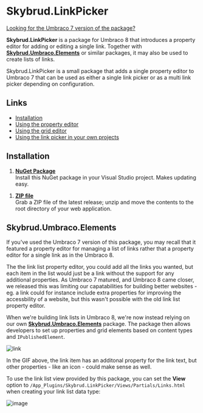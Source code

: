 Skybrud.LinkPicker
==================

[Looking for the Umbraco 7 version of the package?](https://github.com/skybrud/Skybrud.LinkPicker/tree/dev-v7)

**Skybrud.LinkPicker** is a package for Umbraco 8 that introduces a property editor for adding or editing a single link. Together with [**Skybrud.Umbraco.Elements**](https://github.com/skybrud/Skybrud.Umbraco.Elements) or similar packages, it may also be used to create lists of links.











Skybrud.LinkPicker is a small package that adds a single property editor to Umbraco 7 that can be used as either a single link picker or as a multi link picker depending on configuration.

<!--Besides working like most other link pickers, it can also be configured to show a detailed list of the selected links (eg. as the table in the screenshot below).

![Screenshot of Skybrud.LinkPicker](https://cloud.githubusercontent.com/assets/3634580/9728573/2ab5caf0-5609-11e5-87e8-d7585378107e.png)-->

## Links

- <a href="#installation">Installation</a>
- <a href="#using-the-property-editor">Using the property editor</a>
- <a href="#using-the-grid-editor">Using the grid editor</a>
- <a href="#using-the-link-picker-in-your-own-projects">Using the link picker in your own projects</a>

## Installation

1. [**NuGet Package**][NuGetPackage]  
Install this NuGet package in your Visual Studio project. Makes updating easy.

<!--1. [**Umbraco package**][UmbracoPackage]  
Install the package through the Umbraco backoffice.-->

1. [**ZIP file**][GitHubRelease]  
Grab a ZIP file of the latest release; unzip and move the contents to the root directory of your web application.

[NuGetPackage]: https://www.nuget.org/packages/Skybrud.LinkPicker
[UmbracoPackage]: https://our.umbraco.org/projects/backoffice-extensions/skybrudlinkpicker/
[GitHubRelease]: https://github.com/skybrud/Skybrud.LinkPicker/releases

## Skybrud.Umbraco.Elements

If you've used the Umbraco 7 version of this package, you may recall that it featured a property editor for managing a list of links rather that a property editor for a single link as in the Umbraco 8.

The the link list property editor, you could add all the links you wanted, but each item in the list would just be a link without the support for any additional properties. As Umbraco 7 matured, and Umbraco 8 came closer, we released this was limiting our capatabilities for building better websites - eg. a link could for instance include extra properties for improving the accessbility of a website, but this wasn't possible with the old link list property editor.

When we're building link lists in Umbraco 8, we're now instead relying on our own [**Skybrud.Umbraco.Elements**](https://github.com/skybrud/Skybrud.Umbraco.Elements) package. The package then allows developers to set up properties and grid elements based on content types and `IPublishedElement`.

![link](https://user-images.githubusercontent.com/3634580/85072079-c70f7800-b1b8-11ea-98ae-b65f3741c5ac.gif)

In the GIF above, the link item has an additonal property for the link text, but other properties - like an icon - could make sense as well.

To use the link list view provided by this package, you can set the **View** option to `/App_Plugins/Skybrud.LinkPicker/Views/Partials/Links.html` when creating your link list data type:

![image](https://user-images.githubusercontent.com/3634580/85072388-59b01700-b1b9-11ea-8158-182e189af9d7.png)






